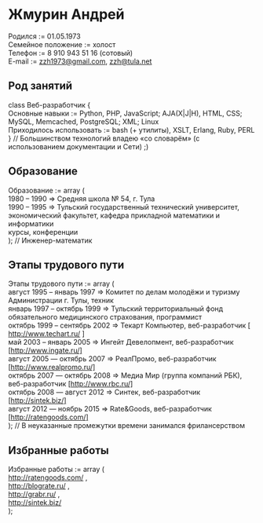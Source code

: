 # Жмурин Андрей

Родился := 01.05.1973  
Семейное положение := холост  
Телефон := 8 910 943 51 16 (сотовый)  
E-mail := zzh1973@gmail.com, zzh@tula.net  


## Род занятий

class Веб-разработчик {  
    Основные навыки := Python, PHP, JavaScript; AJA(X|J|H), HTML, CSS; MySQL, Memcached, PostgreSQL; XML; Linux  
    Приходилось использовать := bash (+ утилиты), XSLT, Erlang, Ruby, PERL  
} // Большинством технологий владею «со словарём» (с использованием документации и Сети) ;)  


## Образование

Образование := array (  
    1980 – 1990 => Средняя школа № 54, г. Тула  
    1990 – 1995 => Тульский государственный технический университет, экономический факультет, кафедра прикладной математики и информатики  
    курсы, конференции  
); // Инженер-математик  


## Этапы трудового пути

Этапы трудового пути := array (  
    август 1995 – январь 1997 => Комитет по делам молодёжи и туризму Администрации г. Тулы, техник  
    январь 1997 – октябрь 1999 => Тульский территориальный фонд обязательного медицинского страхования, программист  
    октябрь 1999 – сентябрь 2002 => Текарт Компьютер, веб-разработчик [ http://www.techart.ru/ ]  
    май 2003 – январь 2005 => Ингейт Девелопмент, веб-разработчик [http://www.ingate.ru/]  
    август 2005 — октябрь 2007 => РеалПромо, веб-разработчик [http://www.realpromo.ru/]  
    октябрь 2007 — октябрь 2008 => Медиа Мир (группа компаний РБК), веб-разработчик [http://www.rbc.ru/]  
    октябрь 2008 —  август 2012 => Синтек, веб-разработчик [http://sintek.biz/]  
    август 2012 —  ноябрь 2015 => Rate&Goods, веб-разработчик [http://ratengoods.com/]  
); // В неуказанные промежутки времени занимался фрилансерством  


## Избранные работы

Избранные работы := array (  
    http://ratengoods.com/ ,  
    http://blograte.ru/ ,  
    http://grabr.ru/ ,  
    http://sintek.biz/  
);  
